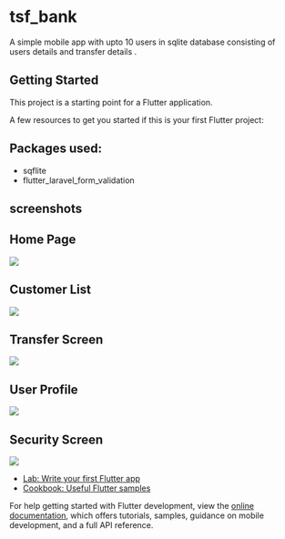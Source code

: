 # tsf_bank

A simple mobile app with upto 10 users in sqlite database consisting of users details and transfer details .

## Getting Started

This project is a starting point for a Flutter application.

A few resources to get you started if this is your first Flutter project:

## Packages used:
- sqflite
- flutter_laravel_form_validation


## screenshots
## Home Page
![](/assets/images/home.jpg)

## Customer List
![](/assets/images/customer_list.jpg)

## Transfer Screen
![](/assets/images/transfer.jpg)

## User Profile
![](/assets/images/profile.jpg)

## Security Screen
![](/assets/images/pin.jpg)



- [Lab: Write your first Flutter app](https://docs.flutter.dev/get-started/codelab)
- [Cookbook: Useful Flutter samples](https://docs.flutter.dev/cookbook)

For help getting started with Flutter development, view the
[online documentation](https://docs.flutter.dev/), which offers tutorials,
samples, guidance on mobile development, and a full API reference.
